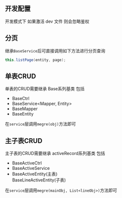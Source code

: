 ## 开发配置
开发模式下 如果激活 dev 文件 则会忽略鉴权


## 分页
继承`BaseService`后可直接调用如下方法进行分页查询
```java
this.listPage(entity, page);
```
## 单表CRUD
单表的CRUD需要继承 Base系列基类
包括   
- BaseCtrl<Service>    
- BaseService<Mapper, Entity>   
- BaseMapper<Entity>  
- BaseEntity 
  
在`service`层调用`megre(obj)`方法即可
  
## 主子表CRUD
主子表的CRUD需要继承 activeRecord系列基类
包括   
- BaseActiveCtrl   
- BaseActiveService
- BaseActiveEntity(主表)   
  BaseLineActiveEntity(子表)
  
在`service`层调用`megre(mainObj, List<lineObj>)`方法即可   
  
  